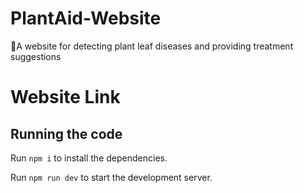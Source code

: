 # PlantAid-Website
🌿A website for detecting plant leaf diseases and providing treatment suggestions

# Website Link


 ## Running the code

  Run `npm i` to install the dependencies.

  Run `npm run dev` to start the development server.
  
